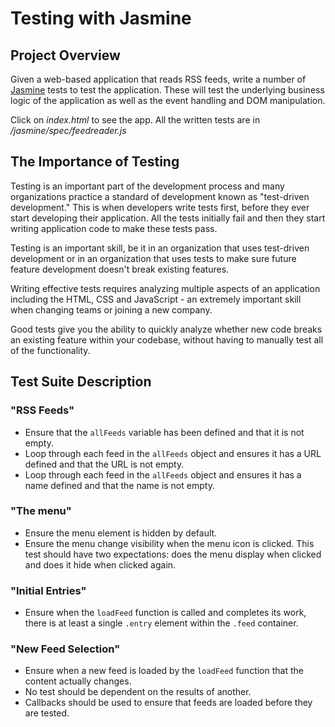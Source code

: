 # Testing with Jasmine 

## Project Overview 
<p>Given a web-based application that reads RSS feeds, write a number of <a href="https://jasmine.github.io/">Jasmine</a> tests to test the application. These will test the underlying business logic of the application as well as the event handling and DOM manipulation.</p>

<p>Click on <em>index.html</em> to see the app. All the written tests are in <em>/jasmine/spec/feedreader.js</em></p>

## The Importance of Testing
<p>Testing is an important part of the development process and many organizations practice a standard of development known as "test-driven development." This is when developers write tests first, before they ever start developing their application. All the tests initially fail and then they start writing application code to make these tests pass.</p>

<p>Testing is an important skill, be it in an organization that uses test-driven development or in an organization that uses tests to make sure future feature development doesn't break existing features.</p>

<p>Writing effective tests requires analyzing multiple aspects of an application including the HTML, CSS and JavaScript - an extremely important skill when changing teams or joining a new company.</p>

<p>Good tests give you the ability to quickly analyze whether new code breaks an existing feature within your codebase, without having to manually test all of the functionality.</p>

## Test Suite Description
### "RSS Feeds"
- Ensure that the `allFeeds` variable has been defined and that it is not empty.
- Loop through each feed in the `allFeeds` object and ensures it has a URL defined and that the URL is not empty.
- Loop through each feed in the `allFeeds` object and ensures it has a name defined and that the name is not empty.

### "The menu"
- Ensure the menu element is hidden by default.
- Ensure the menu change visibility when the menu icon is clicked. This test should have two expectations: does the menu display when clicked and does it hide when clicked again.

### "Initial Entries"
- Ensure when the `loadFeed` function is called and completes its work, there is at least a single `.entry` element within the `.feed` container.

### "New Feed Selection"
- Ensure when a new feed is loaded by the `loadFeed` function that the content actually changes.
- No test should be dependent on the results of another. 
- Callbacks should be used to ensure that feeds are loaded before they are tested.
